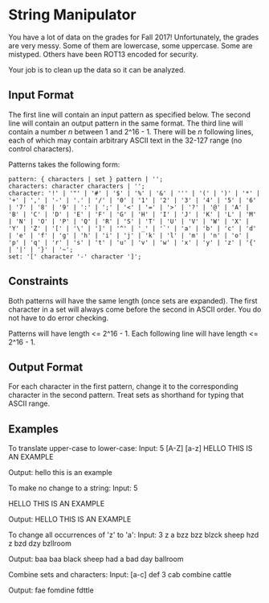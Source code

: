 # String Manipulator

You have a lot of data on the grades for Fall 2017!
Unfortunately, the grades are very messy. Some of them
are lowercase, some uppercase. Some are mistyped. Others
have been ROT13 encoded for security.

Your job is to clean up the data so it can be analyzed.

## Input Format

The first line will contain an input pattern as specified below.
The second line will contain an output pattern in the same format.
The third line will contain a number $n$ between 1 and 2^16 - 1.
There will be $n$ following lines, each of which may contain arbitrary
ASCII text in the 32-127 range (no control characters).

Patterns takes the following form:

```
pattern: { characters | set } pattern | '';
characters: character characters | '';
character: '!' | '"' | '#' | '$' | '%' | '&' | ''' | '(' | ')' | '*' | '+' | ',' | '-' | '.' | '/' | '0' | '1' | '2' | '3' | '4' | '5' | '6' | '7' | '8' | '9' | ':' | ';' | '<' | '=' | '>' | '?' | '@' | 'A' | 'B' | 'C' | 'D' | 'E' | 'F' | 'G' | 'H' | 'I' | 'J' | 'K' | 'L' | 'M' | 'N' | 'O' | 'P' | 'Q' | 'R' | 'S' | 'T' | 'U' | 'V' | 'W' | 'X' | 'Y' | 'Z' | '[' | '\' | ']' | '^' | '_' | '`' | 'a' | 'b' | 'c' | 'd' | 'e' | 'f' | 'g' | 'h' | 'i' | 'j' | 'k' | 'l' | 'm' | 'n' | 'o' | 'p' | 'q' | 'r' | 's' | 't' | 'u' | 'v' | 'w' | 'x' | 'y' | 'z' | '{' | '|' | '}' | '~';
set: '[' character '-' character ']';
```

## Constraints

Both patterns will have the same length (once sets are expanded).
The first character in a set will always come before the second in ASCII order.
You do not have to do error checking.

Patterns will have length <= 2^16 - 1.
Each following line will have length <= 2^16 - 1.

## Output Format

For each character in the first pattern, change it to the corresponding
character in the second pattern. Treat sets as shorthand for typing that
ASCII range.

## Examples

To translate upper-case to lower-case:
Input:
5
[A-Z]
[a-z]
HELLO
THIS
IS
AN
EXAMPLE

Output:
hello
this
is
an
example

To make no change to a string:
Input:
5


HELLO
THIS
IS
AN
EXAMPLE

Output:
HELLO
THIS
IS
AN
EXAMPLE

To change all occurrences of 'z' to 'a':
Input:
3
z
a
bzz bzz blzck sheep
hzd z bzd dzy
bzllroom

Output:
baa baa black sheep
had a bad day
ballroom

Combine sets and characters:
Input:
[a-c]
def
3
cab
combine
cattle

Output:
fae
fomdine
fdttle
